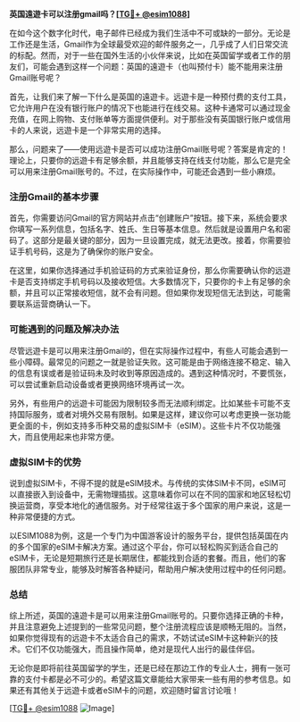 **英国遠遊卡可以注册gmail吗？[[TG💪+ @esim1088](https://t.me/s/esim1088)]**

在如今这个数字化时代，电子邮件已经成为我们生活中不可或缺的一部分。无论是工作还是生活，Gmail作为全球最受欢迎的邮件服务之一，几乎成了人们日常交流的标配。然而，对于一些在国外生活的小伙伴来说，比如在英国留学或者工作的朋友们，可能会遇到这样一个问题：英国的遠遊卡（也叫预付卡）能不能用来注册Gmail账号呢？

首先，让我们来了解一下什么是英国的遠遊卡。远遊卡是一种预付费的支付工具，它允许用户在没有银行账户的情况下也能进行在线交易。这种卡通常可以通过现金充值，在网上购物、支付账单等方面提供便利。对于那些没有英国银行账户或信用卡的人来说，远遊卡是一个非常实用的选择。

那么，问题来了——使用远遊卡是否可以成功注册Gmail账号呢？答案是肯定的！理论上，只要你的远遊卡有足够余额，并且能够支持在线支付功能，那么它是完全可以用来注册Gmail账号的。不过，在实际操作中，可能还会遇到一些小麻烦。

### 注册Gmail的基本步骤

首先，你需要访问Gmail的官方网站并点击“创建账户”按钮。接下来，系统会要求你填写一系列信息，包括名字、姓氏、生日等基本信息。然后就是设置用户名和密码了。这部分是最关键的部分，因为一旦设置完成，就无法更改。接着，你需要验证手机号码，这是为了确保你的账户安全。

在这里，如果你选择通过手机验证码的方式来验证身份，那么你需要确认你的远遊卡是否支持绑定手机号码以及接收短信。大多数情况下，只要你的卡上有足够的余额，并且可以正常接收短信，就不会有问题。但如果你发现短信无法到达，可能需要联系运营商确认一下。

### 可能遇到的问题及解决办法

尽管远遊卡是可以用来注册Gmail的，但在实际操作过程中，有些人可能会遇到一些小障碍。最常见的问题之一就是验证失败。这可能是由于网络连接不稳定、输入的信息有误或者是验证码未及时收到等原因造成的。遇到这种情况时，不要慌张，可以尝试重新启动设备或者更换网络环境再试一次。

另外，有些用户的远遊卡可能因为限制较多而无法顺利绑定。比如某些卡可能不支持国际服务，或者对境外交易有限制。如果是这样，建议你可以考虑更换一张功能更全面的卡，例如支持多币种交易的虚拟SIM卡（eSIM）。这些卡片不仅功能强大，而且使用起来也非常方便。

### 虚拟SIM卡的优势

说到虚拟SIM卡，不得不提的就是eSIM技术。与传统的实体SIM卡不同，eSIM可以直接嵌入到设备中，无需物理插拔。这意味着你可以在不同的国家和地区轻松切换运营商，享受本地化的通信服务。对于经常往返于多个国家的用户来说，这是一种非常便捷的方式。

以ESIM1088为例，这是一个专门为中国游客设计的服务平台，提供包括英国在内的多个国家的eSIM卡解决方案。通过这个平台，你可以轻松购买到适合自己的eSIM卡，无论是短期旅行还是长期居住，都能找到合适的套餐。而且，他们的客服团队非常专业，能够及时解答各种疑问，帮助用户解决使用过程中的任何问题。

### 总结

综上所述，英国的遠遊卡是可以用来注册Gmail账号的。只要你选择正确的卡种，并且注意避免上述提到的一些常见问题，整个注册流程应该是顺畅无阻的。当然，如果你觉得现有的远遊卡不太适合自己的需求，不妨试试eSIM卡这种新兴的技术。它们不仅功能强大，而且操作简单，绝对是现代人出行的最佳伴侣。

无论你是即将前往英国留学的学生，还是已经在那边工作的专业人士，拥有一张可靠的支付卡都是必不可少的。希望这篇文章能给大家带来一些有用的参考信息。如果还有其他关于远遊卡或者eSIM卡的问题，欢迎随时留言讨论哦！

[[TG💪+ @esim1088](https://t.me/s/esim1088) ![Image](https://i.postimg.cc/4NQfJmqS/Snipaste-2025-05-13-00-14-12.png)]